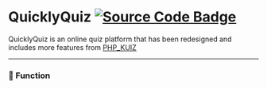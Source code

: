 # QuicklyQuiz <a href="https://github.com/anirbandutta9/php_kuiz.git"><img src="https://img.shields.io/badge/click-for%20source%20code-orange" alt="Source Code Badge"></a>

QuicklyQuiz is an online quiz platform that has been redesigned and includes more features from [PHP_KUIZ](https://github.com/anirbandutta9/php_kuiz.git)


---

### 📮 Function
